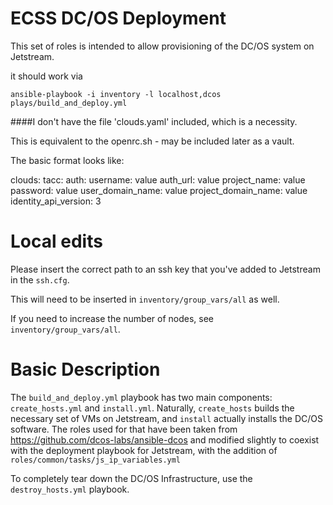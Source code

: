 # ECSS DC/OS Deployment

This set of roles is intended to allow provisioning of the DC/OS system on
Jetstream.

it should work via

`ansible-playbook -i inventory -l localhost,dcos plays/build_and_deploy.yml`
 
####I don't have the file 'clouds.yaml' included, which is a necessity. 

This is equivalent to the openrc.sh - may be included later as a vault.

The basic format looks like:

clouds:
 tacc:
  auth: 
   username: value
   auth\_url: value
   project\_name: value
   password: value 
  user\_domain\_name: value
  project\_domain\_name: value
  identity\_api\_version: 3

# Local edits
Please insert the correct path to an ssh key that you've added to Jetstream in the `ssh.cfg`.

This will need to be inserted in `inventory/group_vars/all` as well.  

If you need to increase the number of nodes, see `inventory/group_vars/all`.

# Basic Description

The `build_and_deploy.yml` playbook has two main components: `create_hosts.yml` and `install.yml`.
Naturally, `create_hosts` builds the necessary set of VMs on Jetstream, and `install` actually 
installs the DC/OS software. The roles used for that have been taken from
https://github.com/dcos-labs/ansible-dcos
and modified slightly to coexist with the deployment playbook for Jetstream, with the addition of
`roles/common/tasks/js_ip_variables.yml`

To completely tear down the DC/OS Infrastructure, use the `destroy_hosts.yml` playbook.
